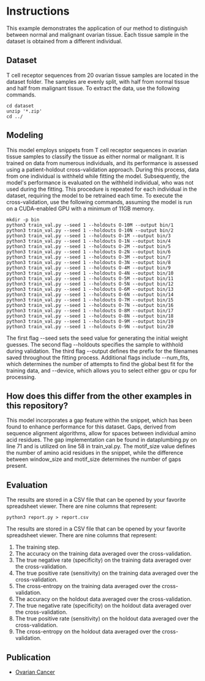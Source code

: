 # Instructions
This example demonstrates the application of our method to distinguish between normal and malignant ovarian tissue. Each tissue sample in the dataset is obtained from a different individual.

## Dataset
T cell receptor sequences from 20 ovarian tissue samples are located in the dataset folder. The samples are evenly split, with half from normal tissue and half from malignant tissue. To extract the data, use the following commands.
```
cd dataset
unzip '*.zip'
cd ../
```

## Modeling
This model employs snippets from T cell receptor sequences in ovarian tissue samples to classify the tissue as either normal or malignant. It is trained on data from numerous individuals, and its performance is assessed using a patient-holdout cross-validation approach. During this process, data from one individual is withheld while fitting the model. Subsequently, the model's performance is evaluated on the withheld individual, who was not used during the fitting. This procedure is repeated for each individual in the dataset, requiring the model to be retrained each time. To execute the cross-validation, use the following commands, assuming the model is run on a CUDA-enabled GPU with a minimum of 11GB memory.
```
mkdir -p bin
python3 train_val.py --seed 1 --holdouts O-10M --output bin/1
python3 train_val.py --seed 1 --holdouts O-10N --output bin/2
python3 train_val.py --seed 1 --holdouts O-1M --output bin/3
python3 train_val.py --seed 1 --holdouts O-1N --output bin/4
python3 train_val.py --seed 1 --holdouts O-2M --output bin/5
python3 train_val.py --seed 1 --holdouts O-2N --output bin/6
python3 train_val.py --seed 1 --holdouts O-3M --output bin/7
python3 train_val.py --seed 1 --holdouts O-3N --output bin/8
python3 train_val.py --seed 1 --holdouts O-4M --output bin/9
python3 train_val.py --seed 1 --holdouts O-4N --output bin/10
python3 train_val.py --seed 1 --holdouts O-5M --output bin/11
python3 train_val.py --seed 1 --holdouts O-5N --output bin/12
python3 train_val.py --seed 1 --holdouts O-6M --output bin/13
python3 train_val.py --seed 1 --holdouts O-6N --output bin/14
python3 train_val.py --seed 1 --holdouts O-7M --output bin/15
python3 train_val.py --seed 1 --holdouts O-7N --output bin/16
python3 train_val.py --seed 1 --holdouts O-8M --output bin/17
python3 train_val.py --seed 1 --holdouts O-8N --output bin/18
python3 train_val.py --seed 1 --holdouts O-9M --output bin/19
python3 train_val.py --seed 1 --holdouts O-9N --output bin/20
```
The first flag --seed sets the seed value for generating the initial weight guesses. The second flag --holdouts specifies the sample to withhold during validation. The third flag --output defines the prefix for the filenames saved throughout the fitting process. Additional flags include --num_fits, which determines the number of attempts to find the global best fit for the training data, and --device, which allows you to select either gpu or cpu for processing.

## How does this differ from the other examples in this repository?
This model incorporates a gap feature within the snippet, which has been found to enhance performance for this dataset. Gaps, derived from sequence alignment algorithms, allow for spaces between individual amino acid residues. The gap implementation can be found in dataplumbing.py on line 71 and is utilized on line 58 in train_val.py. The motif_size value defines the number of amino acid residues in the snippet, while the difference between window_size and motif_size determines the number of gaps present.

## Evaluation
The results are stored in a CSV file that can be opened by your favorite spreadsheet viewer. There are nine columns that represent:
```
python3 report.py > report.csv
```
The results are stored in a CSV file that can be opened by your favorite spreadsheet viewer. There are nine columns that represent:
1.	The training step.
2.	The accuracy on the training data averaged over the cross-validation.
3.	The true negative rate (specificity) on the training data averaged over the cross-validation.
4.	The true positive rate (sensitivity) on the training data averaged over the cross-validation.
5.	The cross-entropy on the training data averaged over the cross-validation.
6.	The accuracy on the holdout data averaged over the cross-validation.
7.	The true negative rate (specificity) on the holdout data averaged over the cross-validation.
8.	The true positive rate (sensitivity) on the holdout data averaged over the cross-validation.
9.	The cross-entropy on the holdout data averaged over the cross-validation.

## Publication
* [Ovarian Cancer](https://www.ncbi.nlm.nih.gov/pmc/articles/PMC7058380/)
